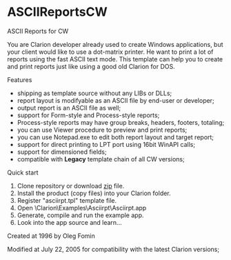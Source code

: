 # ASCIIReportsCW
ASCII Reports for CW

You are Clarion developer already used to create Windows applications, but your client would like to use a dot-matrix printer. He want to print a lot of reports using the fast ASCII text mode. This template can help you to create and print reports just like using a good old Clarion for DOS.

Features

- shipping as template source without any LIBs or DLLs;
- report layout is modifyable as an ASCII file by end-user or developer;
- output report is an ASCII file as well;
- support for Form-style and Process-style reports;
- Process-style reports may have group breaks, headers, footers, totaling;
- you can use Viewer procedure to preview and print reports;
- you can use Notepad.exe to edit both report layout and target report;
- support for direct printing to LPT port using 16bit WinAPI calls;
- support for dimensioned fields;
- compatible with **Legacy** template chain of all CW versions;

Quick start
1. Clone repository or download [zip](https://github.com/oleg-fomin/ASCIIReportsCW/archive/master.zip) file.
2. Install the product (copy files) into your Clarion folder.
3. Register "asciirpt.tpl" template file.
4. Open \Clarion\Examples\Asciirpt\Asciirpt.app
5. Generate, compile and run the example app.
6. Look into the app source and learn...

Created	at 1996 by Oleg Fomin

Modified at July 22, 2005 for compatibility with the latest Clarion versions;

